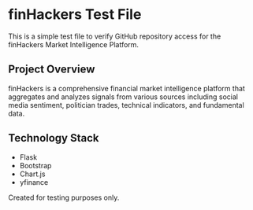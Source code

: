 # finHackers Test File

This is a simple test file to verify GitHub repository access for the finHackers Market Intelligence Platform.

## Project Overview
finHackers is a comprehensive financial market intelligence platform that aggregates and analyzes signals from various sources including social media sentiment, politician trades, technical indicators, and fundamental data.

## Technology Stack
- Flask
- Bootstrap
- Chart.js
- yfinance

Created for testing purposes only.